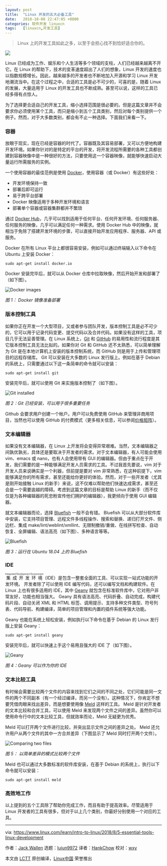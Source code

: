 ```yaml
---
layout: post
title:	"Linux 开发的五大必备工具"
date:	2018-10-08 22:47:05 +0800 
categories:	软件开发 linuxcn 
tags:	[linuxcn,开发工具]
---
```




> 
> Linux 上的开发工具如此之多，以至于会担心找不到恰好适合你的。
> 
> 
> 


![](/Asserts/Images//attachment/album/201810/08/224653cdaad4uytmtdkh9v.jpg)


Linux 已经成为工作、娱乐和个人生活等多个领域的支柱，人们已经越来越离不开它。在 Linux 的帮助下，技术的变革速度超出了人们的想象，Linux 开发的速度也以指数规模增长。因此，越来越多的开发者也不断地加入开源和学习 Linux 开发地潮流当中。在这个过程之中，合适的工具是必不可少的，可喜的是，随着 Linux 的发展，大量适用于 Linux 的开发工具也不断成熟。甚至可以说，这样的工具已经多得有点惊人。


为了选择更合适自己的开发工具，缩小选择范围是很必要的。但是这篇文章并不会要求你必须使用某个工具，而只是缩小到五个工具类别，然后对每个类别提供一个例子。然而，对于大多数类别，都会有不止一种选择。下面我们来看一下。


### 容器


放眼于现实，现在已经是容器的时代了。容器既及其容易部署，又可以方便地构建开发环境。如果你针对的是特定的平台的开发，将开发流程所需要的各种工具都创建到容器映像中是一种很好的方法，只要使用这一个容器映像，就能够快速启动大量运行所需服务的实例。


一个使用容器的最佳范例是使用 [Docker](https://www.docker.com/)，使用容器（或 Docker）有这些好处：


* 开发环境保持一致
* 部署后即可运行
* 易于跨平台部署
* Docker 映像适用于多种开发环境和语言
* 部署单个容器或容器集群都并不繁琐


通过 [Docker Hub](https://hub.docker.com/)，几乎可以找到适用于任何平台、任何开发环境、任何服务器、任何服务的映像，几乎可以满足任何一种需求。使用 Docker Hub 中的映像，就相当于免除了搭建开发环境的步骤，可以直接开始开发应用程序、服务器、API 或服务。


Docker 在所有 Linux 平台上都很容易安装，例如可以通过终端输入以下命令在 Ubuntu 上安装 Docker：



```
sudo apt-get install docker.io
```

Docker 安装完毕后，就可以从 Docker 仓库中拉取映像，然后开始开发和部署了（如下图）。


![Docker images](/Asserts/Images//attachment/album/201810/08/224710u8s0666a28qq656k.jpg "Docker images")


*图 1： Docker 镜像准备部署*


### 版本控制工具


如果你正在开发一个大型项目，又或者参与团队开发，版本控制工具是必不可少的，它可以用于记录代码变更、提交代码以及合并代码。如果没有这样的工具，项目几乎无法妥善管理。在 Linux 系统上，[Git](https://git-scm.com/) 和 [GitHub](https://github.com/) 的易用性和流行程度是其它版本控制工具无法比拟的。如果你对 Git 和 GitHub 还不太熟悉，可以简单理解为 Git 是在本地计算机上安装的版本控制系统，而 GitHub 则是用于上传和管理项目的远程存储库。 Git 可以安装在大多数的 Linux 发行版上。例如在基于 Debian 的系统上，只需要通过以下这一条简单的命令就可以安装：



```
sudo apt-get install git
```

安装完毕后，就可以使用 Git 来实施版本控制了（如下图）。


![Git installed](/Asserts/Images//attachment/album/201810/08/224713jrnfqdqc2cfq8cc2.jpg "Git installed")


*图 2：Git 已经安装，可以用于很多重要任务*


Github 会要求用户创建一个帐户。用户可以免费使用 GitHub 来管理非商用项目，当然也可以使用 GitHub 的付费模式（更多相关信息，可以参阅[价格矩阵](https://github.com/pricing)）。


### 文本编辑器


如果没有文本编辑器，在 Linux 上开发将会变得异常艰难。当然，文本编辑器之间孰优孰劣，具体还是要取决于开发者的需求。对于文本编辑器，有人可能会使用 vim、emacs 或 nano，也有人会使用带有 GUI 的编辑器。但由于重点在于开发，我们需要的是一种能够满足开发人员需求的工具。不过我首先要说，vim 对于开发人员来说确实是一个利器，但前提是要对 vim 非常熟悉，在这种前提下，vim 能够满足你的所有需求，甚至还能给你更好的体验。然而，对于一些开发者（尤其是刚开始接触 Linux 的新手）来说，这不仅难以帮助他们快速达成需求，甚至还会是一个需要逾越的障碍。考虑到这篇文章的目标是帮助 Linux 的新手（而不仅仅是为各种编辑器的死忠粉宣传他们拥护的编辑器），我更倾向于使用 GUI 编辑器。


就文本编辑器而论，选择 [Bluefish](http://bluefish.openoffice.nl/index.html) 一般不会有错。 Bluefish 可以从大部分软件库中安装，它支持项目管理、远程文件多线程操作、搜索和替换、递归打开文件、侧边栏、集成 make/lint/weblint/xmllint、无限制撤销/重做、在线拼写检查、自动恢复、全屏编辑、语法高亮（如下图）、多种语言等等。


![Bluefish](/Asserts/Images//attachment/album/201810/08/224717kjaasfzd7pdzwfdw.jpg "Bluefish")


*图 3：运行在 Ubuntu 18.04 上的 Bluefish*


### IDE


<ruby> 集成开发环境 <rt>  Integrated Development Environment </rt></ruby>（IDE）是包含一整套全面的工具、可以实现一站式功能的开发环境。 开发者除了可以使用 IDE 编写代码，还可以编写文档和构建软件。在 Linux 上也有很多适用的 IDE，其中 [Geany](https://www.geany.org/) 就包含在标准软件库中，它对用户非常友好，功能也相当强大。 Geany 具有语法高亮、代码折叠、自动完成，构建代码片段、自动关闭 XML 和 HTML 标签、调用提示、支持多种文件类型、符号列表、代码导航、构建编译，简单的项目管理和内置的插件系统等强大功能。


Geany 也能在系统上轻松安装，例如执行以下命令在基于 Debian 的 Linux 发行版上安装 Geany：



```
sudo apt-get install geany
```

安装完毕后，就可以快速上手这个易用且强大的 IDE 了（如下图）。


![Geany](/Asserts/Images//attachment/album/201810/08/224719mme9jmr066q4att0.jpg "Geany")


*图 4：Geany 可以作为你的 IDE*


### 文本比较工具


有时候会需要比较两个文件的内容来找到它们之间的不同之处，它们可能是同一文件的两个不同副本（有一个经过编译，而另一个没有）。这种情况下，你肯定不想要凭借肉眼来找出差异，而是想要使用像 [Meld](http://meldmerge.org/) 这样的工具。 Meld 是针对开发者的文本比较和合并工具，可以使用 Meld 来发现两个文件之间的差异。虽然你可以使用命令行中的文本比较工具，但就效率而论，Meld 无疑更为优秀。


Meld 可以打开两个文件进行比较，并突出显示文件之间的差异之处。 Meld 还允许用户从两个文件的其中一方合并差异（下图显示了 Meld 同时打开两个文件）。


![Comparing two files](/Asserts/Images//attachment/album/201810/08/224721nosijxktai8zzqrn.jpg "Comparing two files")


*图 5： 以简单差异的模式比较两个文件*


Meld 也可以通过大多数标准的软件库安装，在基于 Debian 的系统上，执行以下命令就可以安装：



```
sudo apt-get install meld
```

### 高效地工作


以上提到的五个工具除了帮助你完成工作，而且有助于提高效率。尽管适用于 Linux 开发者的工具有很多，但对于以上几个类别，你最好分别使用一个对应的工具。




---


via: <https://www.linux.com/learn/intro-to-linux/2018/8/5-essential-tools-linux-development>


作者：[Jack Wallen](https://www.linux.com/users/jlwallen) 选题：[lujun9972](https://github.com/lujun9972) 译者：[HankChow](https://github.com/HankChow) 校对：[wxy](https://github.com/wxy)


本文由 [LCTT](https://github.com/LCTT/TranslateProject) 原创编译，[Linux中国](https://linux.cn/) 荣誉推出
